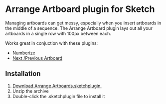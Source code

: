 # Arrange Artboard plugin for Sketch

Managing artboards can get messy, especially when you insert artboards in the middle of a sequence.
The Arrange Artboard plugin lays out all your artboards in a single row with 100px between each.

Works great in conjuction with these plugins:
 - [Numberize](https://github.com/bomberstudios/sketch-commands/tree/master/Numberize)
 - [Next /Previous Artboard](https://github.com/bomberstudios/sketch-plugins-1)


## Installation
1. [Download Arrange Artboards.sketchplugin.](https://github.com/kenmoore/sketch-arrange-artboards/archive/master.zip)
2. Unzip the archive
3. Double-click the .sketchplugin file to install it

